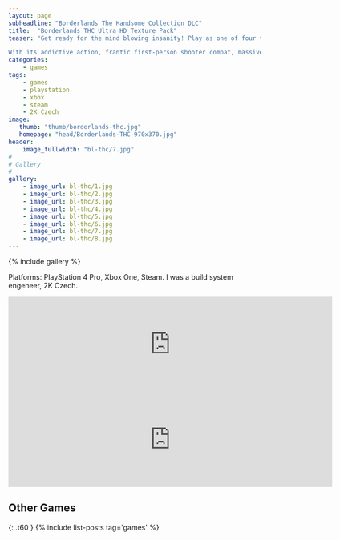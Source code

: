 ```yaml
---
layout: page
subheadline: "Borderlands The Handsome Collection DLC"
title:  "Borderlands THC Ultra HD Texture Pack"
teaser: "Get ready for the mind blowing insanity! Play as one of four trigger-happy mercenaries and take out everything that stands in your way!

With its addictive action, frantic first-person shooter combat, massive arsenal of weaponry, RPG elements and four-player co-op*, Borderlands is a breakthrough experience that challenges all the conventions of modern shooters. Borderlands places you in the role of a mercenary on the lawless and desolate planet of Pandora, hell-bent on finding a legendary stockpile of powerful alien technology known as The Vault."
categories:
    - games
tags:
    - games
    - playstation
    - xbox
    - steam
    - 2K Czech
image:
   thumb: "thumb/borderlands-thc.jpg"
   homepage: "head/Borderlands-THC-970x370.jpg"
header:
    image_fullwidth: "bl-thc/7.jpg"
#
# Gallery
#
gallery:
    - image_url: bl-thc/1.jpg
    - image_url: bl-thc/2.jpg
    - image_url: bl-thc/3.jpg
    - image_url: bl-thc/4.jpg
    - image_url: bl-thc/5.jpg
    - image_url: bl-thc/6.jpg
    - image_url: bl-thc/7.jpg
    - image_url: bl-thc/8.jpg
---
```


{% include gallery %}

Platforms: PlayStation 4 Pro, Xbox One, Steam. I was a build system engeneer, 2K Czech.

<iframe src="https://store.steampowered.com/widget/941180/" frameborder="0" width="646" height="190"></iframe>

<iframe src="https://store.steampowered.com/widget/941170/" frameborder="0" width="646" height="190"></iframe>

## Other Games
{: .t60 }
{% include list-posts tag='games' %}